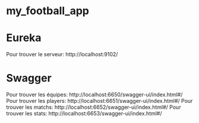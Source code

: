 # my_football_app

# Eureka
Pour trouver le serveur: http://localhost:9102/

# Swagger
Pour trouver les équipes: http://localhost:6650/swagger-ui/index.html#/
Pour trouver les players: http://localhost:6651/swagger-ui/index.html#/
Pour trouver les matchs: http://localhost:6652/swagger-ui/index.html#/
Pour trouver les stats: http://localhost:6653/swagger-ui/index.html#/